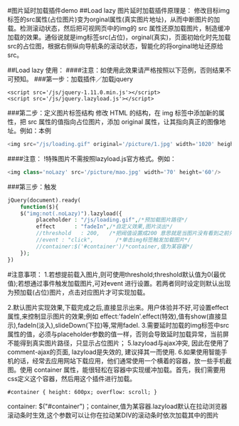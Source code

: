 #图片延时加载插件demo
##Load lazy 图片延时加载插件原理是：
修改目标img标签的src属性(占位图片)变为orginal属性(真实图片地址)，从而中断图片的加载。检测滚动状态，然后把可视网页中的img的 src 属性还原加载图片，制造缓冲加载的效果。通俗说就是img标签src(占位)，orginal(真实)，页面初始化时先加载src的占位图，根据右侧纵向导航条的滚动状态，智能化的将orginal地址还原给src。

##Load lazy 使用：
####注意：如使用此效果请严格按照以下范例，否则结果不可预知。
###第一步：加载插件／加载jquery
    
    <script src='/js/jquery-1.11.0.min.js'></script>
    <script src='/js/jquery.lazyload.js'></script>
###第二步：定义图片标签结构
修改 HTML 的结构，在 img 标签中添加新的属性，把 src 属性的值指向占位图片，添加 original 属性，让其指向真正的图像地址。例如：本例
```php
<img src="/js/loading.gif" original='/picture/1.jpg' width='1020' height='400'/>
```
####注意： !特殊图片不需按照lazyload.js官方格式。例如：
```php
<img class='noLazy' src='/picture/mao.jpg' width='70' height='60'/> 
```
###第三步：触发
```php
jQuery(document).ready(
    function($){
	$("img:not(.noLazy)").lazyload({
		 placeholder : "/js/loading.gif",/*预加载图片路径*/
		 effect      : "fadeIn",/*自定义效果,图片淡出*/
		 //threshold   : 200,   /*把阀值设置成200 意思就是当图片没有看到之前先load 200像素*/
		 //event : "click",       /*单击img标签触发加载图片*/ 
		 //container:$('#container')/*container,值为某容器*/
	});
})
```
#注意事项：
1.若想提前载入图片,则可使用threshold;threshold默认值为0(最优值);若想通过事件触发加载图片,可对event 进行设置。若两者同时设定则默认出现为预加载(占位)图片，点击对应图片才可实现加载。
          
2.默认图片实现效果,下载完成之后,直接显示出来。用户体验并不好,可设置effect属性,来控制显示图片的效果;例如
effect:'fadeIn'.effect(特效),值有show(直接显示),fadeIn(淡入),slideDown(下拉)等,常用fadeI.
3.需要延时加载的img标签中src属性的值，必须与placeholder参数的值一样，否则会导致延时加载异常，当前屏不能得到真实图片路径，只显示占位图片；
5.lazyload与ajax冲突, 因此在使用了comment-ajax的页面, lazyload是失效的, 建议择其一而使用.
6.如果使用智能手机的话，经常去应用网站下载应用，他们通常使用一个横着的容器，放一些手机截图。使用 container 属性，能很轻松在容器中实现缓冲加载。首先，我们需要用css定义这个容器，然后用这个插件进行加载。
```
#container { height: 600px; overflow: scroll; }
```
container: $("#container")；container,值为某容器.lazyload默认在拉动浏览器滚动条时生效,这个参数可以让你在拉动某DIV的滚动条时依次加载其中的图片

